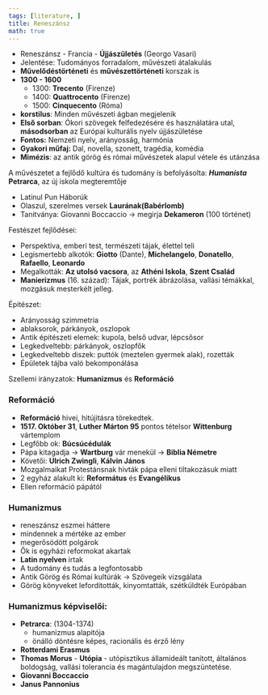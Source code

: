 ```yaml
---
tags: [literature, ] 
title: Reneszánsz
math: true
---
```

- Reneszánsz - Francia - __Újjászületés__ (Georgo Vasari)
- Jelentése: Tudományos forradalom, művészeti átalakulás
- __Művelődéstörténeti__ és __művészettörténeti__ korszak is
- __1300 - 1600__
	- 1300: __Trecento__ (Firenze)
	- 1400: __Quattrocento__ (Firenze)
	- 1500: __Cinquecento__ (Róma)
- __korstilus__: Minden művészeti ágban megjelenik
- __Első sorban__: Ókori szövegek felfedezésére és használatára utal, __másodsorban__ az Európai kulturális nyelv újjászületése
- __Fontos:__ Nemzeti nyelv, arányosság, harmónia
- __Gyakori műfaj:__ Dal, novella, szonett, tragédia, komédia
- __Mimézis__: az antik görög és római művészetek alapul vétele és utánzása

A művészetet a fejlődő kultúra és tudomány is befolyásolta: ___Humanista___ __Petrarca__, az új iskola megteremtője 
- Latinul Pun Háborúk 
- Olaszul, szerelmes versek __Laurának(Babérlomb)__
- Tanitványa: Giovanni Boccaccio -> megirja __Dekameron__ (100 történet)

Festészet fejlődései:
- Perspektiva, emberi test, természeti tájak, élettel teli
- Legismertebb alkotók: __Giotto__ (Dante), __Michelangelo__, __Donatello__, __Rafaello__, __Leonardo__
- Megalkották: __Az utolsó vacsora__, az __Athéni Iskola__, __Szent Család__
- __Manierizmus__ (16. század): Tájak, portrék ábrázolása, vallási témákkal, mozgásuk mesterkélt jelleg.

Épitészet:
- Arányosság szimmetria
- ablaksorok, párkányok, oszlopok
- Antik épitészeti elemek: kupola, belső udvar, lépcsősor
- Legkedveltebb: párkányok, oszlopfők
- Legkedveltebb diszek: puttók (meztelen gyermek alak), rozetták
- Épületek tájba való bekomponálása

Szellemi irányzatok: __Humanizmus__ és __Reformáció__

### __Reformáció__
- __Reformáció__ hivei, hitújitásra törekedtek. 
- __1517. Október 31__, __Luther Márton 95__ pontos tételsor __Wittenburg__ vártemplom
- Legfőbb ok: __Búcsúcédulák__
- Pápa kitagadja -> __Wartburg__ vár menekül -> __Biblia Németre__
- Követői: __Ulrich Zwingli__, __Kálvin János__
- Mozgalmaikat Protestánsnak hivták pápa elleni tiltakozásuk miatt
- 2 egyház alakult ki: __Református__ és __Evangélikus__
- Ellen reformáció pápától

### __Humanizmus__
- reneszánsz eszmei háttere
- mindennek a mértéke az ember
- megerősödött polgárok
- Ők is egyházi reformokat akartak
- __Latin nyelven__ irtak
- A tudomány és tudás a legfontosabb
- Antik Görög és Római kultúrák -> Szövegeik vizsgálata
- Görög könyveket leforditották, kinyomtatták, szétküldték Európában

### __Humanizmus képviselői:__
- __Petrarca__: (1304-1374)
	- humanizmus alapitója
	- önálló döntésre képes, racionális és érző lény
- __Rotterdami Erasmus__
- __Thomas Morus__ - __Utópia__ - utópisztikus államideált tanitott, általános boldogság, vallási tolerancia és magántulajdon megszüntetése.
- __Giovanni Boccaccio__
- __Janus Pannonius__


